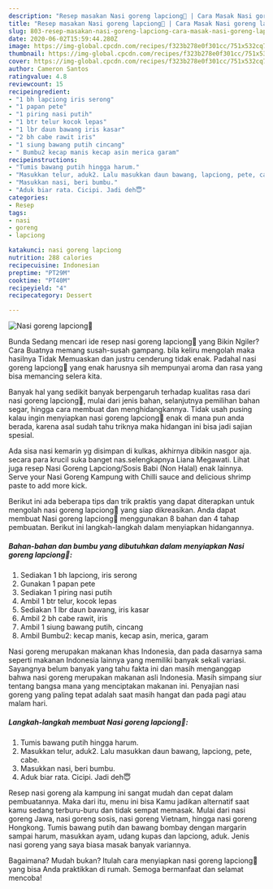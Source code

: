 ```yaml
---
description: "Resep masakan Nasi goreng lapciong🐷 | Cara Masak Nasi goreng lapciong🐷 Yang Sedap"
title: "Resep masakan Nasi goreng lapciong🐷 | Cara Masak Nasi goreng lapciong🐷 Yang Sedap"
slug: 803-resep-masakan-nasi-goreng-lapciong-cara-masak-nasi-goreng-lapciong-yang-sedap
date: 2020-06-02T15:59:44.280Z
image: https://img-global.cpcdn.com/recipes/f323b278e0f301cc/751x532cq70/nasi-goreng-lapciong🐷-foto-resep-utama.jpg
thumbnail: https://img-global.cpcdn.com/recipes/f323b278e0f301cc/751x532cq70/nasi-goreng-lapciong🐷-foto-resep-utama.jpg
cover: https://img-global.cpcdn.com/recipes/f323b278e0f301cc/751x532cq70/nasi-goreng-lapciong🐷-foto-resep-utama.jpg
author: Cameron Santos
ratingvalue: 4.8
reviewcount: 15
recipeingredient:
- "1 bh lapciong iris serong"
- "1 papan pete"
- "1 piring nasi putih"
- "1 btr telur kocok lepas"
- "1 lbr daun bawang iris kasar"
- "2 bh cabe rawit iris"
- "1 siung bawang putih cincang"
- " Bumbu2 kecap manis kecap asin merica garam"
recipeinstructions:
- "Tumis bawang putih hingga harum."
- "Masukkan telur, aduk2. Lalu masukkan daun bawang, lapciong, pete, cabe."
- "Masukkan nasi, beri bumbu."
- "Aduk biar rata. Cicipi. Jadi deh😇"
categories:
- Resep
tags:
- nasi
- goreng
- lapciong

katakunci: nasi goreng lapciong 
nutrition: 288 calories
recipecuisine: Indonesian
preptime: "PT29M"
cooktime: "PT40M"
recipeyield: "4"
recipecategory: Dessert

---
```



![Nasi goreng lapciong🐷](https://img-global.cpcdn.com/recipes/f323b278e0f301cc/751x532cq70/nasi-goreng-lapciong🐷-foto-resep-utama.jpg)

Bunda Sedang mencari ide resep nasi goreng lapciong🐷 yang Bikin Ngiler? Cara Buatnya memang susah-susah gampang. bila keliru mengolah maka hasilnya Tidak Memuaskan dan justru cenderung tidak enak. Padahal nasi goreng lapciong🐷 yang enak harusnya sih mempunyai aroma dan rasa yang bisa memancing selera kita.

Banyak hal yang sedikit banyak berpengaruh terhadap kualitas rasa dari nasi goreng lapciong🐷, mulai dari jenis bahan, selanjutnya pemilihan bahan segar, hingga cara membuat dan menghidangkannya. Tidak usah pusing kalau ingin menyiapkan nasi goreng lapciong🐷 enak di mana pun anda berada, karena asal sudah tahu triknya maka hidangan ini bisa jadi sajian spesial.

Ada sisa nasi kemarin yg disimpan di kulkas, akhirnya dibikin nasgor aja. secara para krucil suka banget nas.selengkapnya Liana Megawati. Lihat juga resep Nasi Goreng Lapciong/Sosis Babi (Non Halal) enak lainnya. Serve your Nasi Goreng Kampung with Chilli sauce and delicious shrimp paste to add more kick.


Berikut ini ada beberapa tips dan trik praktis yang dapat diterapkan untuk mengolah nasi goreng lapciong🐷 yang siap dikreasikan. Anda dapat membuat Nasi goreng lapciong🐷 menggunakan 8 bahan dan 4 tahap pembuatan. Berikut ini langkah-langkah dalam menyiapkan hidangannya.

<!--inarticleads1-->

##### Bahan-bahan dan bumbu yang dibutuhkan dalam menyiapkan Nasi goreng lapciong🐷:

1. Sediakan 1 bh lapciong, iris serong
1. Gunakan 1 papan pete
1. Sediakan 1 piring nasi putih
1. Ambil 1 btr telur, kocok lepas
1. Sediakan 1 lbr daun bawang, iris kasar
1. Ambil 2 bh cabe rawit, iris
1. Ambil 1 siung bawang putih, cincang
1. Ambil  Bumbu2: kecap manis, kecap asin, merica, garam


Nasi goreng merupakan makanan khas Indonesia, dan pada dasarnya sama seperti makanan Indonesia lainnya yang memiliki banyak sekali variasi. Sayangnya belum banyak yang tahu fakta ini dan masih menganggap bahwa nasi goreng merupakan makanan asli Indonesia. Masih simpang siur tentang bangsa mana yang menciptakan makanan ini. Penyajian nasi goreng yang paling tepat adalah saat masih hangat dan pada pagi atau malam hari. 

<!--inarticleads2-->

##### Langkah-langkah membuat Nasi goreng lapciong🐷:

1. Tumis bawang putih hingga harum.
1. Masukkan telur, aduk2. Lalu masukkan daun bawang, lapciong, pete, cabe.
1. Masukkan nasi, beri bumbu.
1. Aduk biar rata. Cicipi. Jadi deh😇


Resep nasi goreng ala kampung ini sangat mudah dan cepat dalam pembuatannya. Maka dari itu, menu ini bisa Kamu jadikan alternatif saat kamu sedang terburu-buru dan tidak sempat memasak. Mulai dari nasi goreng Jawa, nasi goreng sosis, nasi goreng Vietnam, hingga nasi goreng Hongkong. Tumis bawang putih dan bawang bombay dengan margarin sampai harum, masukkan ayam, udang kupas dan lapciong, aduk. Jenis nasi goreng yang saya biasa masak banyak variannya. 

Bagaimana? Mudah bukan? Itulah cara menyiapkan nasi goreng lapciong🐷 yang bisa Anda praktikkan di rumah. Semoga bermanfaat dan selamat mencoba!
